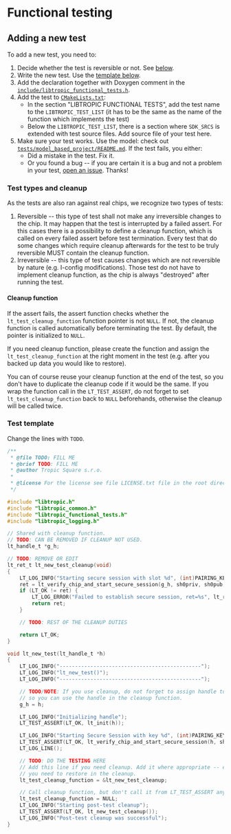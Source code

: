 # Functional testing

## Adding a new test
To add a new test, you need to:
1. Decide whether the test is reversible or not. See [below](#test-types-and-cleanup).
2. Write the new test. Use the [template below](#test-template).
3. Add the declaration together with Doxygen comment in the [`include/libtropic_functional_tests.h`](../../include/libtropic_functional_tests.h).
4. Add the test to [`CMakeLists.txt`](../../CMakeLists.txt):
    - In the section "LIBTROPIC FUNCTIONAL TESTS", add the test name to the `LIBTROPIC_TEST_LIST`
      (it has to be the same as the name of the function which implements the test)
    - Below the `LIBTROPIC_TEST_LIST`, there is a section where `SDK_SRCS` is extended
      with test source files. Add source file of your test here.
5. Make sure your test works. Use the model: check out [`tests/model_based_project/README.md`](../model_based_project/README.md). If the test
   fails, you either:
    - Did a mistake in the test. Fix it.
    - Or you found a bug -- if you are certain it is a bug and not a problem in your test,
      [open an issue](https://github.com/tropicsquare/libtropic/issues/new). Thanks!

### Test types and cleanup
As the tests are also ran against real chips, we recognize two types of tests:

1. Reversible -- this type of test shall not make any irreversible changes to the chip. It may
   happen that the test is interrupted by a failed assert. For this cases there is a possibility
   to define a cleanup function, which is called on every failed assert before test termination.
   Every test that do some changes which require cleanup afterwards for the test to be truly reversible
   MUST contain the cleanup function.
2. Irreversible -- this type of test causes changes which are not reversible by nature (e.g. I-config
   modifications). Those test do not have to implement cleanup function, as the chip is always
   "destroyed" after running the test.

#### Cleanup function
If the assert fails, the assert function checks whether the `lt_test_cleanup_function` function pointer
is not `NULL`. If not, the cleanup function is called automatically before terminating the test. By default, the pointer is initialized to `NULL`.

If you need cleanup function, please create the function and assign the `lt_test_cleanup_function`
at the right moment in the test (e.g. after you backed up data you would like to restore).

You can of course reuse your cleanup function at the end of the test, so you don't have
to duplicate the cleanup code if it would be the same. If you wrap the function call in the `LT_TEST_ASSERT`, do not forget to set `lt_test_cleanup_function` back to `NULL` beforehands, otherwise the cleanup will be called twice.

### Test template
Change the lines with `TODO`.

```c
/**
 * @file TODO: FILL ME
 * @brief TODO: FILL ME
 * @author Tropic Square s.r.o.
 *
 * @license For the license see file LICENSE.txt file in the root directory of this source tree.
 */

#include "libtropic.h"
#include "libtropic_common.h"
#include "libtropic_functional_tests.h"
#include "libtropic_logging.h"

// Shared with cleanup function.
// TODO: CAN BE REMOVED IF CLEANUP NOT USED.
lt_handle_t *g_h;

// TODO: REMOVE OR EDIT
lt_ret_t lt_new_test_cleanup(void)
{
    LT_LOG_INFO("Starting secure session with slot %d", (int)PAIRING_KEY_SLOT_INDEX_0);
    ret = lt_verify_chip_and_start_secure_session(g_h, sh0priv, sh0pub, PAIRING_KEY_SLOT_INDEX_0);
    if (LT_OK != ret) {
        LT_LOG_ERROR("Failed to establish secure session, ret=%s", lt_ret_verbose(ret));
        return ret;
    }

    // TODO: REST OF THE CLEANUP DUTIES

    return LT_OK;
}

void lt_new_test(lt_handle_t *h)
{
    LT_LOG_INFO("----------------------------------------------");
    LT_LOG_INFO("lt_new_test()");
    LT_LOG_INFO("----------------------------------------------");

    // TODO/NOTE: If you use cleanup, do not forget to assign handle to a globally available pointer,
    // so you can use the handle in the cleanup function.
    g_h = h;

    LT_LOG_INFO("Initializing handle");
    LT_TEST_ASSERT(LT_OK, lt_init(h));

    LT_LOG_INFO("Starting Secure Session with key %d", (int)PAIRING_KEY_SLOT_INDEX_0);
    LT_TEST_ASSERT(LT_OK, lt_verify_chip_and_start_secure_session(h, sh0priv, sh0pub, PAIRING_KEY_SLOT_INDEX_0));
    LT_LOG_LINE();

    // TODO: DO THE TESTING HERE
    // Add this line if you need cleanup. Add it where appropriate -- e.g. after backing up data
    // you need to restore in the cleanup.
    lt_test_cleanup_function = &lt_new_test_cleanup;

    // Call cleanup function, but don't call it from LT_TEST_ASSERT anymore.
    lt_test_cleanup_function = NULL;
    LT_LOG_INFO("Starting post-test cleanup");
    LT_TEST_ASSERT(LT_OK, lt_new_test_cleanup());
    LT_LOG_INFO("Post-test cleanup was successful");
}
```